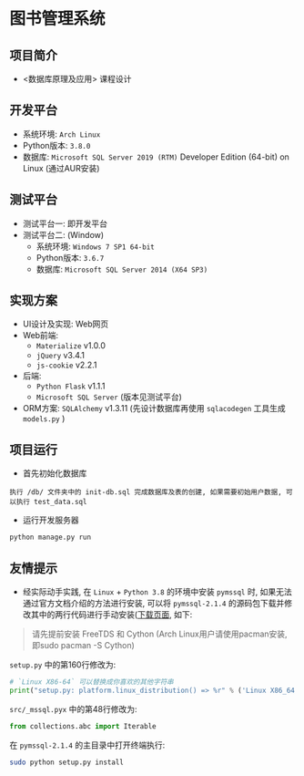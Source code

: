 # 图书管理系统

## 项目简介

- <数据库原理及应用> 课程设计

## 开发平台

- 系统环境: `Arch Linux`
- Python版本: `3.8.0`
- 数据库:  `Microsoft SQL Server 2019 (RTM)` Developer Edition (64-bit) on Linux (通过AUR安装)

## 测试平台

- 测试平台一: 即开发平台
- 测试平台二: (Window)
    - 系统环境: `Windows 7 SP1 64-bit`
    - Python版本: `3.6.7`
    - 数据库: `Microsoft SQL Server 2014 (X64 SP3)`

## 实现方案

- UI设计及实现: Web网页
- Web前端:
    - `Materialize` v1.0.0
    - `jQuery` v3.4.1
    - `js-cookie` v2.2.1
- 后端:
    - `Python Flask` v1.1.1
    - `Microsoft SQL Server` (版本见测试平台)
- ORM方案: `SQLAlchemy` v1.3.11 (先设计数据库再使用 `sqlacodegen` 工具生成 `models.py` )
    
## 项目运行

- 首先初始化数据库

```
执行 /db/ 文件夹中的 init-db.sql 完成数据库及表的创建, 如果需要初始用户数据, 可以执行 test_data.sql
```

- 运行开发服务器
```bash
python manage.py run
```

## 友情提示

- 经实际动手实践, 在 `Linux` + `Python 3.8` 的环境中安装 `pymssql` 时, 如果无法通过官方文档介绍的方法进行安装, 可以将 `pymssql-2.1.4` 的源码包下载并修改其中的两行代码进行手动安装([下载页面](https://github.com/pymssql/pymssql/releases/tag/2.1.4), 如下:

> 请先提前安装 FreeTDS 和 Cython (Arch Linux用户请使用pacman安装, 即sudo pacman -S Cython)

`setup.py` 中的第160行修改为:
```python
# `Linux X86-64` 可以替换成你喜欢的其他字符串
print("setup.py: platform.linux_distribution() => %r" % ('Linux X86_64',))
```

`src/_mssql.pyx` 中的第48行修改为:
```python
from collections.abc import Iterable
```

在 `pymssql-2.1.4` 的主目录中打开终端执行:
```bash
sudo python setup.py install
```
